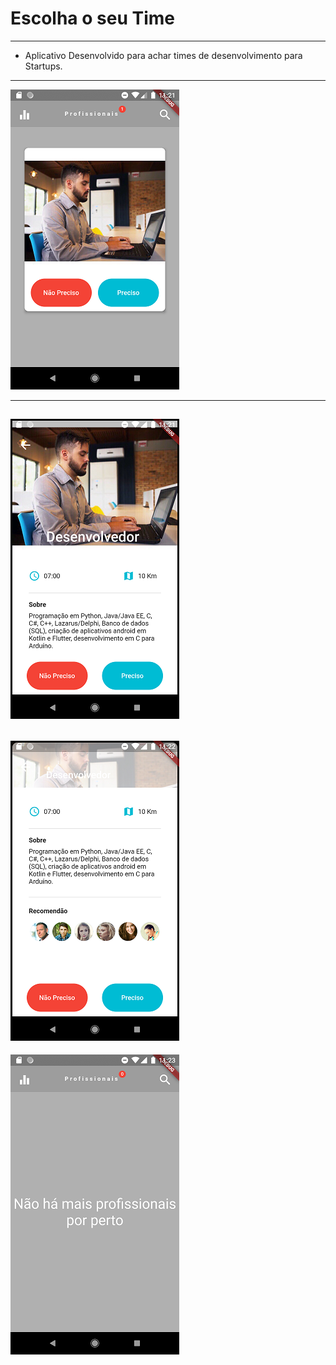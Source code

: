 Escolha o seu Time
===============================================

--------------------

- Aplicativo Desenvolvido para achar times de desenvolvimento para Startups.

--------------------

![](https://github.com/jacksonn455/Escolha_o_seu_time/blob/master/pessoa.png)

--------------------

![](https://github.com/jacksonn455/Escolha_o_seu_time/blob/master/pessoa1.png)
--------------------

![](https://github.com/jacksonn455/Escolha_o_seu_time/blob/master/pessoa2.png)
--------------------

![](https://github.com/jacksonn455/Escolha_o_seu_time/blob/master/pessoa3.png)


